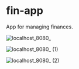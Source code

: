 # fin-app
App for managing finances.

![localhost_8080_](https://user-images.githubusercontent.com/36193643/114854927-9fdc0400-9de5-11eb-871d-f1c3095bd36d.png)

![localhost_8080_ (1)](https://user-images.githubusercontent.com/36193643/114854925-9f436d80-9de5-11eb-818c-e6624d5c2012.png)

![localhost_8080_ (2)](https://user-images.githubusercontent.com/36193643/114854918-9eaad700-9de5-11eb-8b35-74e9c6821256.png)
